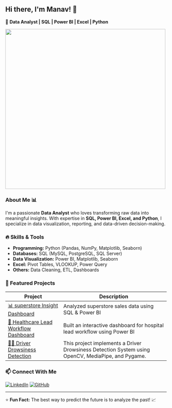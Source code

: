 ## Hi there, I'm Manav! 👋

🚀 **Data Analyst | SQL | Power BI | Excel | Python**

<img src="https://media.giphy.com/media/qgQUggAC3Pfv687qPC/giphy.gif" width="500"/>

### About Me 📊
I'm a passionate **Data Analyst** who loves transforming raw data into meaningful insights. With expertise in **SQL, Power BI, Excel, and Python**, I specialize in data visualization, reporting, and data-driven decision-making.

### 🔥 Skills & Tools
- **Programming:** Python (Pandas, NumPy, Matplotlib, Seaborn)
- **Databases:** SQL (MySQL, PostgreSQL, SQL Server)
- **Data Visualization:** Power BI, Matplotlib, Seaborn
- **Excel:** Pivot Tables, VLOOKUP, Power Query
- **Others:** Data Cleaning, ETL, Dashboards

### 🚀 Featured Projects
| Project | Description |
|---------|------------|
| [📊 superstore Insight Dashboard](https://github.com/manavpatel7220/-Superstore-Insights-Dashboard.git) | Analyzed superstore sales data using SQL & Power BI |
| [🏥 Healthcare Lead Workflow Dashboard](https://github.com/yourusername/healthcare-dashboard) | Built an interactive dashboard for hospital lead workflow using Power BI |
| [🚗💤 Driver Drowsiness Detection](https://github.com/manavpatel7220/DriverDrawsyness.git) | This project implements a Driver Drowsiness Detection System using OpenCV, MediaPipe, and Pygame. |



### 📫 Connect With Me
[![LinkedIn](https://img.shields.io/badge/LinkedIn-blue?style=for-the-badge&logo=linkedin)](https://www.linkedin.com/in/manav-patel-7741b4293/) 
[![GitHub](https://img.shields.io/badge/GitHub-black?style=for-the-badge&logo=github)](https://github.com/manavpatel7220) 

---

⭐ **Fun Fact:** The best way to predict the future is to analyze the past! 📈
